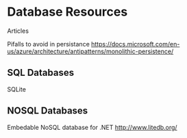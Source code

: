 # Database Resources

Articles

Pifalls to avoid in persistance
https://docs.microsoft.com/en-us/azure/architecture/antipatterns/monolithic-persistence/


## SQL Databases

SQLite


## NOSQL Databases

Embedable NoSQL database for .NET
http://www.litedb.org/

